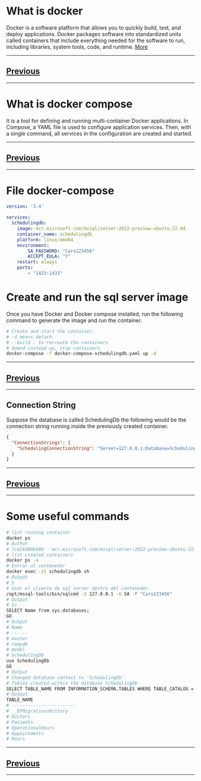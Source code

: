 # What is docker

Docker is a software platform that allows you to quickly build, test, and deploy applications. Docker packages software into standardized units called containers that include everything needed for the software to run, including libraries, system tools, code, and runtime. [More](https://docs.docker.com/get-started/overview/)

---
## [Previous](../README.md)
---

# What is docker compose

It is a tool for defining and running multi-container Docker applications. In Compose, a YAML file is used to configure application services. Then, with a single command, all services in the configuration are created and started.

---
## [Previous](../README.md)
---

# File docker-compose

```yaml
version: '3.4'

services:
  schedulingdb:
    image: mcr.microsoft.com/mssql/server:2022-preview-ubuntu-22.04
    container_name: schedulingdb
    platform: linux/amd64
    environment:
        SA_PASSWORD: "Caro123456"
        ACCEPT_EULA: "Y"
    restart: always
    ports:
        - "1433:1433"
```

# Create and run the sql server image

Once you have Docker and Docker compose installed, run the following command to generate the image and run the container.

```sh
# Create and start the container.
# -d means detach.
# --build : to recreate the containers
# downd instead up, stop containers
docker-compose -f docker-compose-schedulingdb.yaml up -d
```

---
## [Previous](../README.md)
---

## Connection String

Suppose the database is called SchedulingDb the following would be the connection string running inside the previously created container.

```json
{
  "ConnectionStrings": {
    "SchedulingConnectionString": "Server=127.0.0.1;Database=SchedulingDb;User Id=sa;Password=Caro123456;TrustServerCertificate=true"
  }
}
```

---
## [Previous](../README.md)
---

# Some useful commands

```sh
# list running container
docker ps
# OutPut
# 7ce26d00b986   mcr.microsoft.com/mssql/server:2022-preview-ubuntu-22.04   "/opt/mssql/bin/perm…"   9 days ago    Up 9 hours   0.0.0.0:1433->1433/tcp   schedulingdb
# list created containers
docker ps -a
# Entrar al contenedor
docker exec -it schedulingdb sh
# Output
# $
# Usar el cliente de sql server dentro del contenedor 
/opt/mssql-tools/bin/sqlcmd -S 127.0.0.1 -U SA -P "Caro123456"
# Output
# 1>
SELECT Name from sys.databases;
GO
# Output
# Name
# ------
# master
# tempdb
# model
# SchedulingDb
use SchedulingDb
GO
# Output
# Changed database context to 'SchedulingDb'.
# Tables created within the database SchedulingDb
SELECT TABLE_NAME FROM INFORMATION_SCHEMA.TABLES WHERE TABLE_CATALOG = 'SchedulingDb'
# Output
TABLE_NAME
# ------------------------
# __EFMigrationsHistory
# Doctors
# Patients
# OperationalHours
# Appointments
# Hours
```

---
## [Previous](../README.md)
---
